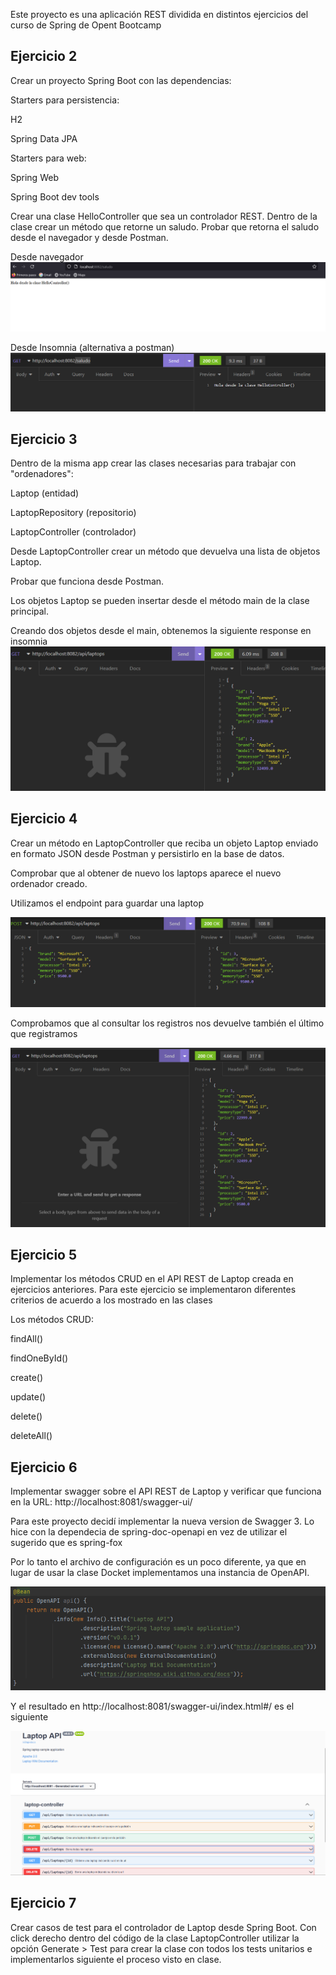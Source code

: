 Este proyecto es una aplicación REST dividida en distintos ejercicios del curso de  Spring de Opent Bootcamp

## Ejercicio 2

Crear un proyecto Spring Boot con las dependencias:

Starters para persistencia:

H2

Spring Data JPA

Starters para web:

Spring Web

Spring Boot dev tools

Crear una clase HelloController que sea un controlador REST. Dentro de la clase crear un método que retorne un saludo. Probar que retorna el saludo desde el navegador y desde Postman.

Desde navegador
![img.png](img.png)

Desde Insomnia (alternativa a postman)
![img_1.png](img_1.png)

## Ejercicio 3

Dentro de la misma app crear las clases necesarias para trabajar con "ordenadores":

Laptop (entidad)

LaptopRepository (repositorio)

LaptopController (controlador)

Desde LaptopController crear un método que devuelva una lista de objetos Laptop.

Probar que funciona desde Postman.

Los objetos Laptop se pueden insertar desde el método main de la clase principal.

Creando dos objetos desde el main, obtenemos la siguiente response en insomnia
![img_2.png](img_2.png)

## Ejercicio 4

Crear un método en LaptopController que reciba un objeto Laptop enviado en formato JSON desde Postman y persistirlo en la base de datos.

Comprobar que al obtener de nuevo los laptops aparece el nuevo ordenador creado.

Utilizamos el endpoint para guardar una laptop

![img_3.png](img_3.png)

Comprobamos que al consultar los registros nos devuelve también el último que registramos

![img_4.png](img_4.png)


## Ejercicio 5

Implementar los métodos CRUD en el API REST de Laptop creada en ejercicios anteriores.
Para este ejercicio se implementaron diferentes criterios de acuerdo a los mostrado en las clases

Los métodos CRUD:

findAll()

findOneById()

create()

update()

delete()

deleteAll()


## Ejercicio 6

Implementar swagger sobre el API REST de Laptop y verificar que funciona en la URL: http://localhost:8081/swagger-ui/

Para este proyecto decidí implementar la nueva version de Swagger 3. Lo hice con
la dependecia de spring-doc-openapi en vez de utilizar el sugerido que es spring-fox

Por lo tanto el archivo de configuración es un poco diferente, ya que en lugar de usar la
clase Docket implementamos una instancia de OpenAPI.

![img_6.png](img_6.png)

Y el resultado en http://localhost:8081/swagger-ui/index.html#/ es el siguiente

![img_5.png](img_5.png)


## Ejercicio 7

Crear casos de test para el controlador de Laptop desde Spring Boot. Con click derecho dentro del código de la clase LaptopController utilizar la opción Generate > Test para crear la clase con todos los tests unitarios e implementarlos siguiente el proceso visto en clase.